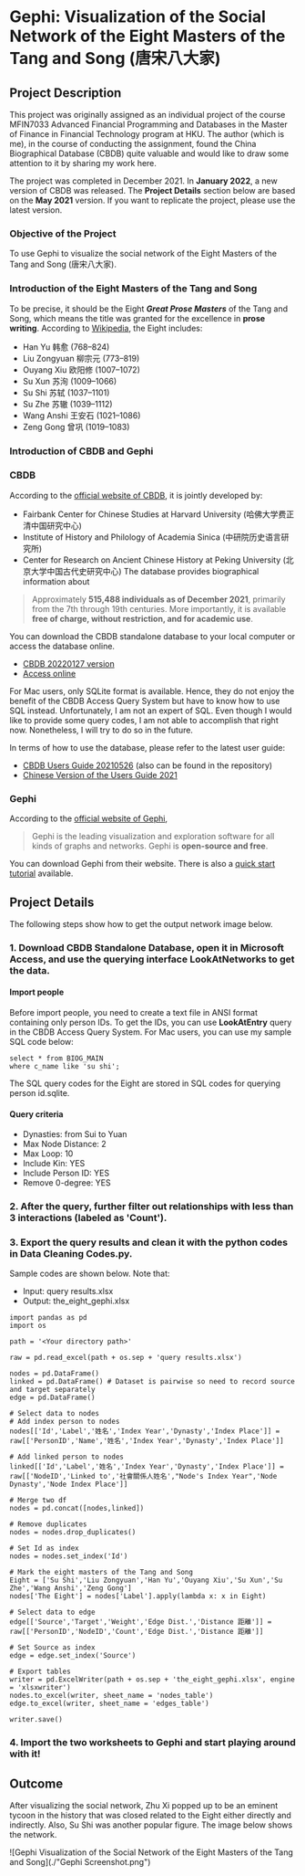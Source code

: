 # Gephi: Visualization of the Social Network of the Eight Masters of the Tang and Song (唐宋八大家)

## Project Description
This project was originally assigned as an individual project of the course MFIN7033 Advanced Financial Programming and Databases in the Master of Finance in Financial Technology program at HKU. The author (which is me), in the course of conducting the assignment, found the China Biographical Database (CBDB) quite valuable and would like to draw some attention to it by sharing my work here.

The project was completed in December 2021.  In **January 2022**, a new version of CBDB was released. The **Project Details** section below are based on the **May 2021** version. If you want to replicate the project, please use the latest version.

### Objective of the Project
To use Gephi to visualize the social network of the Eight Masters of the Tang and Song (唐宋八大家).

### Introduction of the Eight Masters of the Tang and Song
To be precise, it should be the Eight **_Great Prose Masters_** of the Tang and Song, which means the title was granted for the excellence in **prose writing**. According to [Wikipedia](https://en.wikipedia.org/wiki/Eight_Masters_of_the_Tang_and_Song), the Eight includes:
- Han Yu 韩愈 (768–824)
- Liu Zongyuan 柳宗元 (773–819)
- Ouyang Xiu 欧阳修 (1007–1072)
- Su Xun 苏洵 (1009–1066)
- Su Shi 苏轼 (1037–1101)
- Su Zhe 苏辙 (1039–1112)
- Wang Anshi 王安石 (1021–1086)
- Zeng Gong 曾巩 (1019–1083)

### Introduction of CBDB and Gephi
### CBDB
According to the [official website of CBDB](https://projects.iq.harvard.edu/cbdb/home), it is jointly developed by:
- Fairbank Center for Chinese Studies at Harvard University (哈佛大学费正清中国研究中心)
- Institute of History and Philology of Academia Sinica (中研院历史语言研究所)
- Center for Research on Ancient Chinese History at Peking University (北京大学中国古代史研究中心)
The database provides biographical information about
> Approximately **515,488 individuals as of December 2021**, primarily from the 7th through 19th centuries.
More importantly, it is available **free of charge, without restriction, and for academic use**. 

You can download the CBDB standalone database to your local computer or access the database online.
- [CBDB 20220127 version](https://projects.iq.harvard.edu/cbdb/download-cbdb-standalone-database)
- [Access online](https://projects.iq.harvard.edu/cbdb/accessing-cbdb-online)

For Mac users, only SQLite format is available. Hence, they do not enjoy the benefit of the CBDB Access Query System but have to know how to use SQL instead. Unfortunately, I am not an expert of SQL. Even though I would like to provide some query codes, I am not able to accomplish that right now. Nonetheless, I will try to do so in the future.

In terms of how to use the database, please refer to the latest user guide:
- [CBDB Users Guide 20210526](https://projects.iq.harvard.edu/files/chinesecbdb/files/cbdb_users_guide.pdf) (also can be found in the repository)
- [Chinese Version of the Users Guide 2021](https://projects.iq.harvard.edu/files/cbdb/files/cbdb_users_guide_ch_20210322.pdf)

### Gephi
According to the [official website of Gephi](https://gephi.org),

>Gephi is the leading visualization and exploration software for all kinds of graphs and networks. Gephi is **open-source and free**.

You can download Gephi from their website. There is also a [quick start tutorial](https://gephi.org/users/quick-start/) available.

## Project Details
The following steps show how to get the output network image below.
### 1. Download CBDB Standalone Database, open it in Microsoft Access, and use the querying interface **LookAtNetworks** to get the data.
    
#### Import people
Before import people, you need to create a text file in ANSI format containing only person IDs. To get the IDs, you can use **LookAtEntry** query in the CBDB Access Query System. For Mac users, you can use my sample SQL code below:

```
select * from BIOG_MAIN 
where c_name like 'su shi';
```

The SQL query codes for the Eight are stored in SQL codes for querying person id.sqlite.

#### Query criteria
- Dynasties: from Sui to Yuan
- Max Node Distance: 2
- Max Loop: 10
- Include Kin: YES
- Include Person ID: YES
- Remove 0-degree: YES

### 2. After the query, further filter out relationships with less than 3 interactions (labeled as 'Count').

### 3. Export the query results and clean it with the python codes in Data Cleaning Codes.py.
Sample codes are shown below. Note that:
- Input: query results.xlsx
- Output: the_eight_gephi.xlsx

```
import pandas as pd
import os
 
path = '<Your directory path>'

raw = pd.read_excel(path + os.sep + 'query results.xlsx')

nodes = pd.DataFrame()
linked = pd.DataFrame() # Dataset is pairwise so need to record source and target separately
edge = pd.DataFrame()

# Select data to nodes
# Add index person to nodes
nodes[['Id','Label','姓名','Index Year','Dynasty','Index Place']] = raw[['PersonID','Name','姓名','Index Year','Dynasty','Index Place']]

# Add linked person to nodes
linked[['Id','Label','姓名','Index Year','Dynasty','Index Place']] = raw[['NodeID','Linked to','社會關係人姓名',"Node's Index Year",'Node Dynasty','Node Index Place']]

# Merge two df
nodes = pd.concat([nodes,linked])

# Remove duplicates
nodes = nodes.drop_duplicates()

# Set Id as index
nodes = nodes.set_index('Id')

# Mark the eight masters of the Tang and Song
Eight = ['Su Shi','Liu Zongyuan','Han Yu','Ouyang Xiu','Su Xun','Su Zhe','Wang Anshi','Zeng Gong']
nodes['The Eight'] = nodes['Label'].apply(lambda x: x in Eight)

# Select data to edge
edge[['Source','Target','Weight','Edge Dist.','Distance 距離']] = raw[['PersonID','NodeID','Count','Edge Dist.','Distance 距離']]

# Set Source as index
edge = edge.set_index('Source')

# Export tables
writer = pd.ExcelWriter(path + os.sep + 'the_eight_gephi.xlsx', engine = 'xlsxwriter')
nodes.to_excel(writer, sheet_name = 'nodes_table')
edge.to_excel(writer, sheet_name = 'edges_table')

writer.save()
```
### 4. Import the two worksheets to Gephi and start playing around with it!

## Outcome
After visualizing the social network, Zhu Xi popped up to be an eminent tycoon in the history that was closed related to the Eight either directly and indirectly. Also, Su Shi was another popular figure. The image below shows the network.

![Gephi Visualization of the Social Network of the Eight Masters of the Tang and Song](./"Gephi Screenshot.png")